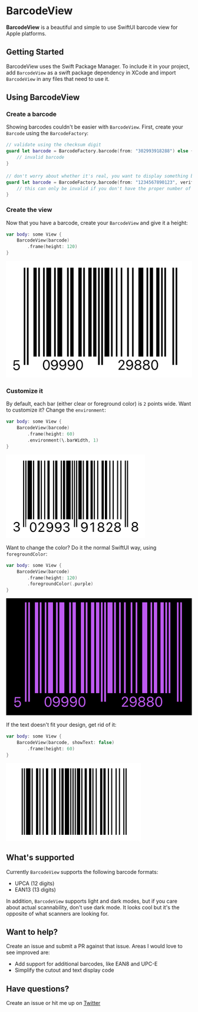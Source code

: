 # BarcodeView

**BarcodeView** is a beautiful and simple to use SwiftUI barcode view for Apple platforms.

## Getting Started

BarcodeView uses the Swift Package Manager. To include it in your project, add `BarcodeView` as a swift package dependency in XCode and import `BarcodeView` in any files that need to use it.

## Using BarcodeView

### Create a barcode

Showing barcodes couldn't be easier with `BarcodeView`. First, create your `Barcode` using the `BarcodeFactory`:

```swift
// validate using the checksum digit
guard let barcode = BarcodeFactory.barcode(from: "302993918288") else {
    // invalid barcode
}

// don't worry about whether it's real, you want to display something barcode-like
guard let barcode = BarcodeFactory.barcode(from: "1234567890123", verifyChecksum: false) else {
    // this can only be invalid if you don't have the proper number of digits now
}
```

### Create the view

Now that you have a barcode, create your `BarcodeView` and give it a height:

```swift
var body: some View {
    BarcodeView(barcode)
        .frame(height: 120)
}
```

!["Default barcode"](/Documentation/Barcode.png)

### Customize it

By default, each bar (either clear or foreground color) is `2` points wide. Want to customize it? Change the `environment`:

```swift
var body: some View {
    BarcodeView(barcode)
        .frame(height: 60)
        .environment(\.barWidth, 1)
}
```

!["bar width modified barcode"](/Documentation/BarWidth.png)

Want to change the color? Do it the normal SwiftUI way, using `foregroundColor`:

```swift
var body: some View {
    BarcodeView(barcode)
        .frame(height: 120)
        .foregroundColor(.purple)
}
```

!["purple colored barcode"](/Documentation/ForegroundColor.png)

If the text doesn't fit your design, get rid of it:

```swift
var body: some View {
    BarcodeView(barcode, showText: false)
        .frame(height: 60)
}
```

!["no text barcode"](/Documentation/HideText.png)

## What's supported

Currently `BarcodeView` supports the following barcode formats:

* UPCA (12 digits)
* EAN13 (13 digits)

In addition, `BarcodeView` supports light and dark modes, but if you care about actual scannability, don't use dark mode. It looks cool but it's the opposite of what scanners are looking for.

## Want to help?

Create an issue and submit a PR against that issue. Areas I would love to see improved are:

 * Add support for additional barcodes, like EAN8 and UPC-E
 * Simplify the cutout and text display code

## Have questions?

Create an issue or hit me up on [Twitter](https://twitter.com/naterivard)
